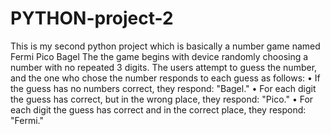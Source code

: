 # PYTHON-project-2
This is my second python project which is basically a number game named Fermi Pico Bagel
The the game begins with device randomly choosing a number with no repeated 3 digits.
The users attempt to guess the number, and the one who chose the number responds to each guess as follows:
• If the guess has no numbers correct, they respond: "Bagel."
• For each digit the guess has correct, but in the wrong place, they respond: "Pico."
• For each digit the guess has correct and in the correct place, they respond: "Fermi."

